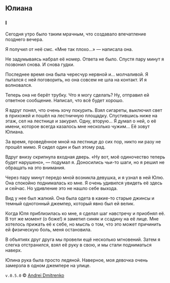 ## Юлиана

### I

Сегодня утро было таким мрачным, что создавало впечатление позднего вечера.

Я получил от неё смс. &laquo;Мне так плохо...&raquo; &mdash; написала она.

Не задумываясь набрал её номер. Ответа не было. Спустя пару минут я позвонил снова. И снова гудки.

Последнее время она была чересчур нервной и... молчаливой. Я пытался с ней поговорить, но она совсем не шла на контакт. И я волновался.

Теперь она не берёт трубку. Что я могу сделать? Ну, отправил ей ответное сообщение. Написал, что всё будет хорошо.

Я вдруг понял, что очень хочу покурить. Взял сигареты, выключил свет в прихожей и пошёл на лестничную площадку. Спустившись ниже на этаж, сел на лестнице и закурил. Одну, вторую... Я думал о ней, о её имени, которое всегда казалось мне несколько чужим... Её зовут Юлиана.

За время, проведённое мной на лестнице до сих пор, никто ни разу не прошёл мимо. Я сидел один и был этому рад.

Вдруг внизу скрипнула входная дверь. &laquo;Ну вот, моё одиночество теперь будет нарушено&raquo;, &mdash; подумал я. Доносились чьи-то шаги, но я решил не обращать на это внимания.

Через пару минут передо мной возникла девушка, и я узнал в ней Юлю. Она спокойно поднималась ко мне. Я очень удивился увидеть её здесь и сейчас. Но удивление это не нашло себе выхода.

Вид у нее был жалкий. Она была одета в какие-то старые джинсы и темный однотонный джемпер, который явно был ей велик.

Когда Юля приблизилась ко мне, я сделал шаг навстречу и приобнял её. В тот же момент (о боже!) я заметил синяк и ссадину на её лице. Мне хотелось прижать её к себе, но мысль о том, что это может причинить ей физическую боль, меня остановила.

В объятиях друг друга мы провели ещё несколько мгновений. Затем я слегка отстранился, взял её руку в свою, и мы стали подниматься наверх.

Юлина рука была просто ледяной. Наверное, моя девочка очень замерзла в одном джемпере на улице.

`v.0.5.0` &copy; [Andrei Dmitrenko](https://vk.com/fineliterature)

